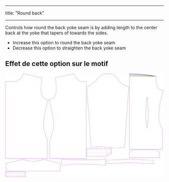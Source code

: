 - - -
title: "Round back"
- - -


Controls how round the back yoke seam is by adding length to the center back at the yoke that tapers of towards the sides.

- Increase this option to round the back yoke seam
- Decrease this option to straighten the back yoke seam

## Effet de cette option sur le motif

![This image shows the effect of this option by superimposing several variants that have a different value for this option](simon_roundback_sample.svg "Effect of this option on the pattern")
